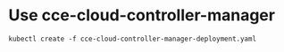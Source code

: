 # Use cce-cloud-controller-manager
```
kubectl create -f cce-cloud-controller-manager-deployment.yaml
```